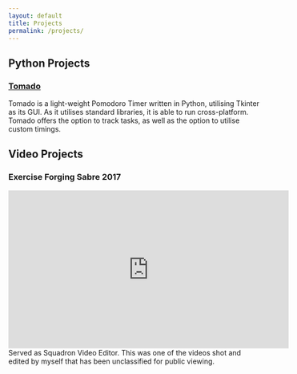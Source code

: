 ```yaml
---
layout: default
title: Projects
permalink: /projects/
---
```

## Python Projects
### [Tomado](https://github.com/joeltanzu/tomado)
Tomado is a light-weight Pomodoro Timer written in Python, utilising Tkinter as its GUI. As it utilises standard libraries, it is able to run cross-platform. Tomado offers the option to track tasks, as well as the option to utilise custom timings.

## Video Projects
### Exercise Forging Sabre 2017
<iframe src="https://www.facebook.com/plugins/video.php?href=https%3A%2F%2Fwww.facebook.com%2FTheRSAF%2Fvideos%2F1409121642529689%2F&show_text=0&width=560" width="560" height="315" style="border:none;overflow:hidden" scrolling="no" frameborder="0" allowTransparency="true" allowFullScreen="true"></iframe>
Served as Squadron Video Editor. This was one of the videos shot and edited by myself that has been unclassified for public viewing. 